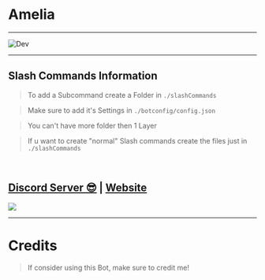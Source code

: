 # Amelia


***

![Dev](https://media.discordapp.net/attachments/716751195603206166/775639764610711592/f0f0d932d6e39c7af5aa305cbd8da735.gif)

***

## Slash Commands Information

> To add a Subcommand create a Folder in `./slashCommands`

> Make sure to add it's Settings in `./botconfig/config.json`

> You can't have more folder then 1 Layer

> If u want to create "normal" Slash commands create the files just in `./slashCommands`

<br/>
  

## [Discord Server 😎](https://discord.gg/milrato) | [Website](https://Amelia.uzumekiulee.repl.co)
<a href="https://discord.gg/VzUR95y"><img src="https://invidget.switchblade.xyz/VzUR95y" /></a>

***


# Credits

> If consider using this Bot, make sure to credit me!

